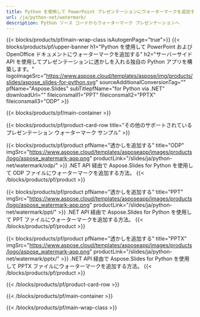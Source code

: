```yaml
---
title: Python を使用して PowerPoint プレゼンテーションにウォーターマークを追加する
url: /ja/python-net/watermark/
description: Python ソース コードからウォーターマーク プレゼンテーションへ
---
```


{{< blocks/products/pf/main-wrap-class isAutogenPage="true">}}
{{< blocks/products/pf/upper-banner h1="Python を使用して PowerPoint および OpenOffice ドキュメントにウォーターマークを追加する" h2="サーバーサイド API を使用してプレゼンテーションに透かしを入れる独自の Python アプリを構築します。" logoImageSrc="https://www.aspose.cloud/templates/aspose/img/products/slides/aspose_slides-for-python.svg" sourceAdditionalConversionTag="" pfName="Aspose.Slides" subTitlepfName="for Python via .NET" downloadUrl="" fileiconsmall1="PPT" fileiconsmall2="PPTX" fileiconsmall3="ODP" >}}

{{< blocks/products/pf/main-container >}}

{{< blocks/products/pf/product-card-row title="その他のサポートされているプレゼンテーション ウォーターマーク サンプル" >}}

{{< blocks/products/pf/product pfName="透かしを追加する" title="ODP" imgSrc="https://www.aspose.cloud/templates/asposeapp/images/products/logo/aspose_watermark-app.png" productLink="/slides/ja/python-net/watermark/odp/" >}}
.NET API 経由で Aspose.Slides for Python を使用して ODP ファイルにウォーターマークを追加する方法。
{{< /blocks/products/pf/product >}}

{{< blocks/products/pf/product pfName="透かしを追加する" title="PPT" imgSrc="https://www.aspose.cloud/templates/asposeapp/images/products/logo/aspose_watermark-app.png" productLink="/slides/ja/python-net/watermark/ppt/" >}}
.NET API 経由で Aspose.Slides for Python を使用して PPT ファイルにウォーターマークを追加する方法。
{{< /blocks/products/pf/product >}}

{{< blocks/products/pf/product pfName="透かしを追加する" title="PPTX" imgSrc="https://www.aspose.cloud/templates/asposeapp/images/products/logo/aspose_watermark-app.png" productLink="/slides/ja/python-net/watermark/pptx/" >}}
.NET API 経由で Aspose.Slides for Python を使用して PPTX ファイルにウォーターマークを追加する方法。
{{< /blocks/products/pf/product >}}



{{< /blocks/products/pf/product-card-row >}}

{{< /blocks/products/pf/main-container >}}
    
{{< /blocks/products/pf/main-wrap-class >}}